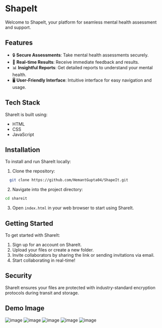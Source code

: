 # ShapeIt

Welcome to ShapeIt, your platform for seamless mental health assessment and support.

## Features

- 🔒 **Secure Assessments**: Take mental health assessments securely.
- 🔄 **Real-time Results**: Receive immediate feedback and results.
- 📊 **Insightful Reports**: Get detailed reports to understand your mental health.
- 🖥️ **User-Friendly Interface**: Intuitive interface for easy navigation and usage.

## Tech Stack

ShareIt is built using:
- HTML
- CSS
- JavaScript

## Installation

To install and run ShareIt locally:

1. Clone the repository:<br>
 ```sh
   git clone https://github.com/HemantGupta04/ShapeIt.git
```
2. Navigate into the project directory:<br>
 ```sh
cd shareit
 ```
3. Open `index.html` in your web browser to start using ShareIt.

## Getting Started

To get started with ShareIt:

1. Sign up for an account on ShareIt.
2. Upload your files or create a new folder.
3. Invite collaborators by sharing the link or sending invitations via email.
4. Start collaborating in real-time!

## Security

ShareIt ensures your files are protected with industry-standard encryption protocols during transit and storage.

## Demo Image
![image](https://github.com/HemantGupta04/ShapeIt/assets/124700530/efb8a4cc-daf5-489b-9a0f-dcbaf99f18d2)
![image](https://github.com/HemantGupta04/ShapeIt/assets/124700530/7428dc68-ae45-4f05-bb40-374a28ff6db0)
![image](https://github.com/HemantGupta04/ShapeIt/assets/124700530/485643de-8648-40f6-9184-87b7890447ff)
![image](https://github.com/HemantGupta04/ShapeIt/assets/124700530/3444fb7a-f2d4-49fc-b38f-0798b460cb28)
![image](https://github.com/HemantGupta04/ShapeIt/assets/124700530/74e47889-5cbd-4087-95f6-83f658986971)



   
